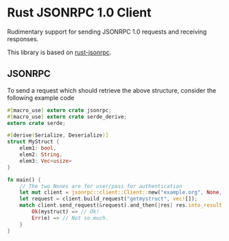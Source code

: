 # Rust JSONRPC 1.0 Client

Rudimentary support for sending JSONRPC 1.0 requests and receiving responses.

This library is based on [rust-jsonrpc](https://github.com/apoelstra/rust-jsonrpc).

## JSONRPC

To send a request which should retrieve the above structure, consider the following
example code

```rust
#[macro_use] extern crate jsonrpc;
#[macro_use] extern crate serde_derive;
extern crate serde;

#[derive(Serialize, Deserialize)]
struct MyStruct {
    elem1: bool,
    elem2: String,
    elem3: Vec<usize>
}

fn main() {
    // The two Nones are for user/pass for authentication
    let mut client = jsonrpc::client::Client::new("example.org", None, None);
    let request = client.build_request("getmystruct", vec![]);
    match client.send_request(&request).and_then(|res| res.into_result::<MyStruct>()) {
        Ok(mystruct) => // Ok!
        Err(e) => // Not so much.
    }
}

```

